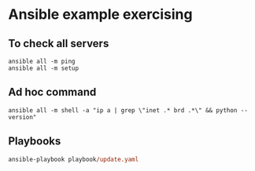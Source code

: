 # Ansible example exercising

## To check all servers

```shell
ansible all -m ping
ansible all -m setup
```
## Ad hoc command
```
ansible all -m shell -a "ip a | grep \"inet .* brd .*\" && python --version"
```

## Playbooks

```ps
ansible-playbook playbook/update.yaml
```

